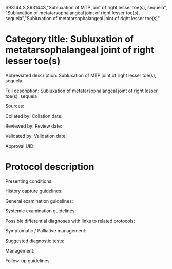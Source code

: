S93144,S,S93144S,"Subluxation of MTP joint of right lesser toe(s), sequela", "Subluxation of metatarsophalangeal joint of right lesser toe(s), sequela","Subluxation of metatarsophalangeal joint of right lesser toe(s)"
# Category title: Subluxation of metatarsophalangeal joint of right lesser toe(s)

Abbreviated description: Subluxation of MTP joint of right lesser toe(s), sequela

Full description: Subluxation of metatarsophalangeal joint of right lesser toe(s), sequela

Sources:

Collated by:
Collation date:

Reviewed by:
Review date:

Validated by:
Validation date:

Approval UID:

# Protocol description

Presenting conditions:

History capture guidelines:

General examination guidelines:

Systemic examination guidelines:

Possible differential diagnoses with links to related protocols:

Symptomatic / Palliative management:

Suggested diagnostic tests:

Management:

Follow-up guidelines:
